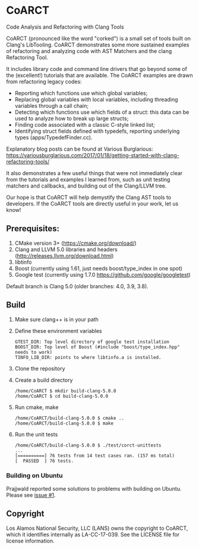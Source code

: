 # CoARCT
Code Analysis and Refactoring with Clang Tools

CoARCT (pronounced like the word "corked") is a small set of tools built on Clang's LibTooling. CoARCT demonstrates some more sustained examples of refactoring and analyzing code with AST Matchers and the clang Refactoring Tool.

It includes library code and command line drivers that go beyond some of the (excellent!) tutorials that are available. The CoARCT examples are drawn from refactoring legacy codes:
* Reporting which functions use which global variables;
* Replacing global variables with local variables, including threading variables through a call chain;
* Detecting which functions use which fields of a struct: this data can be used to analyze how to break up large structs;
* Finding code associated with a classic C-style linked list;
* Identifying struct fields defined with typedefs, reporting underlying types (apps/TypedefFinder.cc).

Explanatory blog posts can be found at Various Burglarious: https://variousburglarious.com/2017/01/18/getting-started-with-clang-refactoring-tools/

It also demonstrates a few useful things that were not immediately clear from the tutorials and examples I learned from, such as unit testing matchers and callbacks, and building out of the Clang/LLVM tree.

Our hope is that CoARCT will help demystify the Clang AST tools to developers. If the CoARCT tools are directly useful in your work, let us know!

## Prerequisites:
1. CMake version 3+ (https://cmake.org/download/)
2. Clang and LLVM 5.0 libraries and headers (http://releases.llvm.org/download.html)
3. libtinfo
4. Boost (currently using 1.61, just needs boost/type_index in one spot)
4. Google test (currently using 1.7.0 https://github.com/google/googletest)

Default branch is Clang 5.0 (older branches: 4.0, 3.9, 3.8).

## Build

1. Make sure clang++ is in your path
1. Define these environment variables
    ```
    GTEST_DIR: Top level directory of google test installation
    BOOST_DIR: Top level of Boost (#include "boost/type_index.hpp" needs to work)
    TINFO_LIB_DIR: points to where libtinfo.a is installed.
    ```
2. Clone the repository
3. Create a build directory

    ```
    /home/CoARCT $ mkdir build-clang-5.0.0
    /home/CoARCT $ cd build-clang-5.0.0
    ```

4. Run cmake, make

    ```
    /home/CoARCT/build-clang-5.0.0 $ cmake ..
    /home/CoARCT/build-clang-5.0.0 $ make
    ```

5. Run the unit tests

    ```
    /home/CoARCT/build-clang-5.0.0 $ ./test/corct-unittests
    ...
    [==========] 76 tests from 14 test cases ran. (157 ms total)
    [  PASSED  ] 76 tests.
    ```

### Building on Ubuntu

Prajjwald reported some solutions to problems with building on Ubuntu. Please see [issue #1](https://github.com/lanl/CoARCT/issues/1).

## Copyright

Los Alamos National Security, LLC (LANS) owns the copyright to CoARCT, which it identifies internally as LA-CC-17-039. See the LICENSE file for license information.
